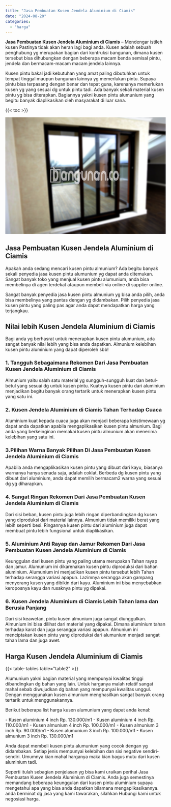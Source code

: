 ```yaml
---
title: "Jasa Pembuatan Kusen Jendela Aluminium di Ciamis"
date: "2024-08-20"
categories: 
  - "harga"
---
```


**Jasa Pembuatan Kusen Jendela Aluminium di Ciamis** – Mendengar istileh kusen Pastinya tidak akan heran lagi bagi anda. Kusen adalah sebuah penghubung yg merupakan bagian dari kontruksi bangunan, dimana kusen tersebut bisa dihubungkan dengan beberapa macam benda semisal pintu, jendela dan bermacam-macam macam jendela lainnya.

Kusen pintu bakal jadi kebutuhan yang amat paling dibutuhkan untuk tempat tinggal maupun bangunan lainnya yg memerlukan pintu. Supaya pintu bisa terpasang dengan benar dan tepat guna, karenanya memerlukan kusen yg yang sesuai dg untuk pintu tadi. Ada banyak sekali material kusen pintu yg bisa diterapkan. Bagiannya yakni kusen pintu alumunium yang begitu banyak diaplikasikan oleh masyarakat di luar sana.

{{< toc >}}

![Jasa Pembuatan Kusen Jendela Aluminium di Ciamis](/images/harga-kusen-jendela-alumunium-27.png)

## Jasa Pembuatan Kusen Jendela Aluminium di Ciamis

Apakah anda sedang mencari kusen pintu almunium? Ada begitu banyak sekali penyedia jasa kusen pintu alumunium yg dapat anda ditemukan. Sangat banyak toko yang menjual kusen pintu alumunium, anda bisa membelinya di agen terdekat ataupun membeli via online di supplier online.

Sangat banyak penyedia jasa kusen pintu almunium yg bisa anda pilih, anda bisa membelinya yang pantas dengan yg didambakan. Pilih penyedia jasa kusen pintu yang paling pas agar anda dapat mendapatkan harga yang terjangkau.

## Nilai lebih Kusen Jendela Aluminium di Ciamis

Bagi anda yg berhasrat untuk menerapkan kusen pintu alumunium, ada sangat banyak nilai lebih yang bisa anda dapatkan. Almunium kelebihan kusen pintu aluminium yang dapat diperoleh sbb!

### 1\. Tangguh Sebagaimana Rekomen Dari Jasa Pembuatan Kusen Jendela Aluminium di Ciamis

Almunium yaitu salah satu material yg sungguh-sungguh kuat dan betul-betul yang sesuai dg untuk kusen pintu. Kuatnya kusen pintu dari aluminium menjadikan begitu banyak orang tertarik untuk menerapkan kusen pintu yang satu ini.

### 2\. Kusen Jendela Aluminium di Ciamis Tahan Terhadap Cuaca

Aluminium kuat kepada cuaca juga akan menjadi beberapa keistimewaan yg dapat anda dapatkan apabila mengaplikasikan kusen pintu almunium. Bagi anda yang berkeinginan memakai kusen pintu almunium akan menerima kelebihan yang satu ini.

### 3.Pilihan Warna Banyak Pilihan Di Jasa Pembuatan Kusen Jendela Aluminium di Ciamis

Apabila anda mengaplikasikan kusen pintu yang dibuat dari kayu, biasanya warnanya hanya senada saja, adalah coklat. Berbeda dg kusen pintu yang dibuat dari aluminium, anda dapat memilih bermacam2 warna yang sesuai dg yg diharapkan.

### 4\. Sangat Ringan Rekomen Dari Jasa Pembuatan Kusen Jendela Aluminium di Ciamis

Dari sisi beban, kusen pintu juga lebih ringan diperbandingkan dg kusen yang diproduksi dari material lainnya. Almunium tidak memiliki berat yang lebih seperti besi. Ringannya kusen pintu dari aluminium juga dapat membuat pintu lebih fungsional untuk diaplikasikan.

### 5\. Aluminium Anti Rayap dan Jamur Rekomen Dari Jasa Pembuatan Kusen Jendela Aluminium di Ciamis

Keunggulan dari kusen pintu yang paling utama merupakan Tahan rayap dan jamur. Alumunium ini dikarenakan kusen pintu diproduksi dari bahan aluminium. Alumunium ini menjadikan kusen pintu tersebut lebih Tahan terhadap serangga variasi apapun. Lazimnya serangga akan gampang menyerang kusen yang dibikin dari kayu. Aluminium ini bisa menyebabkan keroposnya kayu dan rusaknya pintu yg dipakai.

### 6\. Kusen Jendela Aluminium di Ciamis Lebih Tahan lama dan Berusia Panjang

Dari sisi keawetan, pintu kusen almunium juga sangat diunggulkan. Almunium ini bisa dilihat dari material yang dipakai. Dimana aluminium tahan terhadap karat dan juga serangga variasi apapun. Almunium ini menciptakan kusen pintu yang diproduksi dari alumunium menjadi sangat tahan lama dan juga awet.

## Harga Kusen Jendela Aluminium di Ciamis

{{< table-tables table="table2" >}}

Alumunium yakni bagian material yang mempunyai kwalitas tinggi dibandingkan dg bahan yang lain. Untuk harganya malah relatif sangat mahal sebab diwujudkan dg bahan yang mempunyai kwalitas unggul. Dengan menggunakan kusen almunium menghasilkan sangat banyak orang tertarik untuk menggunakannya.

Berikut beberapa list harga kusen alumunium yang dapat anda kenal:

\- Kusen aluminium 4 inch Rp. 130.000/m1 - Kusen aluminium 4 inch Rp. 110.000/m1 - Kusen almunium 4 inch Rp. 100.000/m1 - Kusen almunium 3 inch Rp. 90.000/m1 - Kusen alumunium 3 inch Rp. 100.000/m1 - Kusen almunium 3 inch Rp. 130.000/m1

Anda dapat membeli kusen pintu alumunium yang cocok dengan yg didambakan. Setiap jenis mempunyai kelebihan dan sisi negative sendiri-sendiri. Umumnya kian mahal harganya maka kian bagus mutu dari kusen aluminium tadi.

Seperti itulah sebagian penjelasan yg bisa kami uraikan perihal Jasa Pembuatan Kusen Jendela Aluminium di Ciamis. Anda juga semestinya memandang beberapa keunggulan dari kusen pintu aluminium supaya mengetahui apa yang bisa anda dapatkan bilamana mengaplikasikannya. anda berminat dg jasa yang kami tawarakan, silahkan Hubungi kami untuk negosiasi harga.
